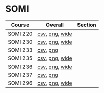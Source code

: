 # SOMI

| Course | Overall | Section |
| ------ | ------- | ------- |
| SOMI 220 | [csv](https://github.com/UCSD-Historical-Enrollment-Data/2024Fall/blob/main/overall/SOMI%20220.csv), [png](https://raw.githubusercontent.com/UCSD-Historical-Enrollment-Data/2024Fall/main/plot_overall/SOMI%20220.png), [wide](https://raw.githubusercontent.com/UCSD-Historical-Enrollment-Data/2024Fall/main/plot_overall_wide/SOMI%20220.png) |  |
| SOMI 230 | [csv](https://github.com/UCSD-Historical-Enrollment-Data/2024Fall/blob/main/overall/SOMI%20230.csv), [png](https://raw.githubusercontent.com/UCSD-Historical-Enrollment-Data/2024Fall/main/plot_overall/SOMI%20230.png), [wide](https://raw.githubusercontent.com/UCSD-Historical-Enrollment-Data/2024Fall/main/plot_overall_wide/SOMI%20230.png) |  |
| SOMI 233 | [csv](https://github.com/UCSD-Historical-Enrollment-Data/2024Fall/blob/main/overall/SOMI%20233.csv), [png](https://raw.githubusercontent.com/UCSD-Historical-Enrollment-Data/2024Fall/main/plot_overall/SOMI%20233.png) |  |
| SOMI 235 | [csv](https://github.com/UCSD-Historical-Enrollment-Data/2024Fall/blob/main/overall/SOMI%20235.csv), [png](https://raw.githubusercontent.com/UCSD-Historical-Enrollment-Data/2024Fall/main/plot_overall/SOMI%20235.png), [wide](https://raw.githubusercontent.com/UCSD-Historical-Enrollment-Data/2024Fall/main/plot_overall_wide/SOMI%20235.png) |  |
| SOMI 236 | [csv](https://github.com/UCSD-Historical-Enrollment-Data/2024Fall/blob/main/overall/SOMI%20236.csv), [png](https://raw.githubusercontent.com/UCSD-Historical-Enrollment-Data/2024Fall/main/plot_overall/SOMI%20236.png), [wide](https://raw.githubusercontent.com/UCSD-Historical-Enrollment-Data/2024Fall/main/plot_overall_wide/SOMI%20236.png) |  |
| SOMI 237 | [csv](https://github.com/UCSD-Historical-Enrollment-Data/2024Fall/blob/main/overall/SOMI%20237.csv), [png](https://raw.githubusercontent.com/UCSD-Historical-Enrollment-Data/2024Fall/main/plot_overall/SOMI%20237.png) |  |
| SOMI 296 | [csv](https://github.com/UCSD-Historical-Enrollment-Data/2024Fall/blob/main/overall/SOMI%20296.csv), [png](https://raw.githubusercontent.com/UCSD-Historical-Enrollment-Data/2024Fall/main/plot_overall/SOMI%20296.png), [wide](https://raw.githubusercontent.com/UCSD-Historical-Enrollment-Data/2024Fall/main/plot_overall_wide/SOMI%20296.png) |  |
